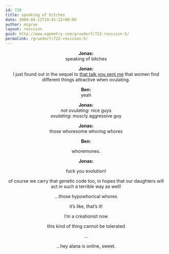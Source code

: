 ```yaml
---
id: 728
title: speaking of bitches
date: 2009-04-12T19:41:22+00:00
author: mcgrue
layout: revision
guid: http://www.egometry.com/gruedorf/722-revision-5/
permalink: /gruedorf/722-revision-5/
---
```

<p style="text-align: center; ">
  <strong> Jonas:</strong><br /> speaking of bitches
</p>

<p style="text-align: center; ">
  <strong> Jonas:</strong><br /> I just found out in the sequel to <a href="http://www.boingboing.net/2009/03/13/stanfords-sapolsky-o.html" target="_blank">that talk you sent me</a> that women find different things attractive when ovulating.
</p>

<p style="text-align: center; ">
  <strong> Ben:</strong><br /> yeah
</p>

<p style="text-align: center; ">
  <strong> Jonas:</strong><br /> <em> not ovulating:</em> nice guys<br /> <em> ovulating:</em> muscly aggressive guy
</p>

<p style="text-align: center; ">
  <strong>Jonas:</strong><br /> those whoresome whoring whores
</p>

<p style="text-align: center; ">
  <strong> Ben:</strong>
</p>

<p style="text-align: center; ">
  whoremones.
</p>

<p style="text-align: center; ">
  <strong>Jonas: </strong>
</p>

<p style="text-align: center; ">
  fuck you evolution!
</p>

<p style="text-align: center; ">
  of course we carry that genetic code too, in hopes that our daughters will act in such a terrible way as well!
</p>

<p style="text-align: center; ">
  &#8230;those hypowhorical whores
</p>

<p style="text-align: center; ">
  it&#8217;s like, that&#8217;s it!
</p>

<p style="text-align: center; ">
  I&#8217;m a creationist now
</p>

<p style="text-align: center; ">
  this kind of thing cannot be tolerated
</p>

<p style="text-align: center; ">
  &#8230;
</p>

<p style="text-align: center; ">
  &#8230;hey alana is online, sweet.
</p>